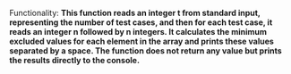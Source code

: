 Functionality: **This function reads an integer t from standard input, representing the number of test cases, and then for each test case, it reads an integer n followed by n integers. It calculates the minimum excluded values for each element in the array and prints these values separated by a space. The function does not return any value but prints the results directly to the console.**